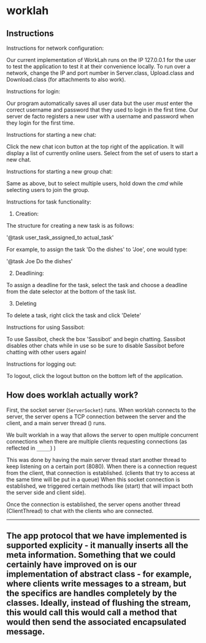 # worklah

## Instructions

Instructions for network configuration:

Our current implementation of WorkLah runs on the IP 127.0.0.1 for the user to test the application to test it at their convenience locally. To run over a network, change the IP and port number in Server.class, Upload.class and Download.class (for attachments to also work).



Instructions for login:

Our program automatically saves all user data but the user _must_ enter the correct username and password that they used to login in the first time. Our server de facto registers a new user with a username and password when they login for the first time.



Instructions for starting a new chat:

Click the new chat icon button at the top right of the application. It will display a list of currently online users. Select from the set of users to start a new chat.



Instructions for starting a new group chat:

Same as above, but to select multiple users, hold down the _cmd_ while selecting users to join the group.



Instructions for task functionality:

1. Creation: 

The structure for creating a new task is as follows:

'@task user_task_assigned_to actual_task'

For example, to assign the task 'Do the dishes' to 'Joe', one would type:

'@task Joe Do the dishes'

2. Deadlining: 

To assign a deadline for the task, select the task and choose a deadline from the date selector at the bottom of the task list.

3. Deleting

To delete a task, right click the task and click 'Delete'



Instructions for using Sassibot:

To use Sassibot, check the box 'Sassibot' and begin chatting. Sassibot disables other chats while in use so be sure to disable Sassibot before chatting with other users again!



Instructions for logging out:

To logout, click the logout button on the bottom left of the application. 



## How does worklah actually work?

First, the socket server (`ServerSocket`) runs. When worklah connects to the server, the server opens a TCP connection between the server and the client, and a main server thread () runs.

We built worklah in a way that allows the server to open multiple concurrent connections when there are multiple clients requesting connections (as reflected in `_____`) )

This was done by having the main server thread start another thread to keep listening on a certain port (8080). When there is a connection request from the client, that connection is established. (clients that try to access at the same time will be put in a queue) When this socket connection is established, we triggered certain methods like (start) that will impact both the server side and client side). 

Once the connection is established, the server opens another thread (ClientThread) to chat with the clients who are connected.

---
The app protocol that we have implemented is supported explicity - it manually inserts all the meta information. 
Something that we could certainly have improved on is our implementation of abstract class - for example, where clients 
write messages to a stream, but the specifics are handles completely by the classes. Ideally, instead of flushing the stream, this would call this would call a method that would then send the associated encapsulated message.
---
